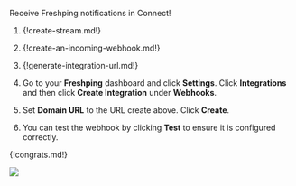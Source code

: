 Receive Freshping notifications in Connect!

1. {!create-stream.md!}

1. {!create-an-incoming-webhook.md!}

1. {!generate-integration-url.md!}

1. Go to your **Freshping** dashboard and click **Settings**.
   Click **Integrations** and then click **Create Integration**
   under **Webhooks**.

1. Set **Domain URL** to the URL create above. Click **Create**.

1. You can test the webhook by clicking **Test** to ensure it is
   configured correctly.

{!congrats.md!}

![](/static/images/integrations/freshping/001.png)
